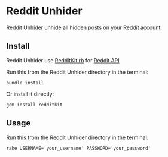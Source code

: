 # Reddit Unhider

Reddit Unhider unhide all hidden posts on your Reddit account.

## Install

Reddit Unhider use [RedditKit.rb](https://github.com/samsymons/RedditKit.rb) for [Reddit API](http://www.reddit.com/dev/api)

Run this from the Reddit Unhider directory in the terminal:

    bundle install

Or install it directly:

    gem install redditkit

## Usage

Run this from the Reddit Unhider directory in the terminal:

    rake USERNAME='your_username' PASSWORD='your_password'
